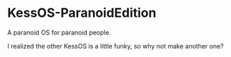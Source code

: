 # KessOS-ParanoidEdition
A paranoid OS for paranoid people.

I realized the other KessOS is a little funky, so why not make another one?
